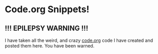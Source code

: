 # Code.org Snippets!
## !!! EPILEPSY WARNING !!!

I have taken all the weird, and crazy [code.org](https://code.org) code I have created and posted them here. You have been warned. 

